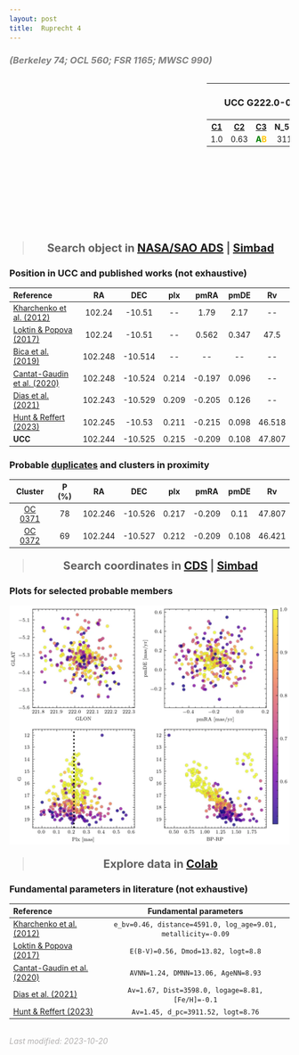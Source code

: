 ```yaml
---
layout: post
title:  Ruprecht 4
---
```

<h3><span style="color: #808080;"><i>(Berkeley 74; OCL 560; FSR 1165; MWSC 990)</i></span></h3>
<div style="display: flex; justify-content: space-between;">
 <div style="text-align: center;">
 <!-- Left block -->
 <div id="aladin-lite-div" style="width:355px;height:250px;"></div>
 <script type="text/javascript" src="https://aladin.cds.unistra.fr/AladinLite/api/v3/latest/aladin.js" charset="utf-8"></script>
 <script type="text/javascript">
   let aladin;
   A.init.then(() => {
      aladin = A.aladin('#aladin-lite-div', {survey: "P/DSS2/color", fov:0.157, target: "102.244 -10.525"});
   });
 </script>
</div>
<!-- Left block -->

<table style="text-align: center; width:355px;height:250px;">
  <!-- Row 1 (title) -->
  <tr>
    <td colspan="5"><h3>UCC G222.0-05.3</h3></td>
  </tr>
  <!-- Row 2 -->
  <tr>
    <th><a href="https://ucc.ar/faq#what-are-the-c1-c2-and-c3-parameters" title="Photometric class">C1</a></th>
    <th><a href="https://ucc.ar/faq#what-are-the-c1-c2-and-c3-parameters" title="Density class">C2</a></th>
    <th><a href="https://ucc.ar/faq#what-are-the-c1-c2-and-c3-parameters" title="Combined class">C3</a></th>
    <th><div title="Stars with membership probability >50%">N_50</div></th>
    <th><div title="Radius that contains half the members [arcmin]">r_50</div></th>
  </tr>
  <!-- Row 3 -->
  <tr>
    <td>1.0</td>
    <td>0.63</td>
    <td><span style="color: green; font-weight: bold;">A</span><span style="color: #FFC300; font-weight: bold;">B</span></td>
    <td>311</td>
    <td>4.7</td>
  </tr>
</table>
</div>

> <p style="text-align:center; font-weight: bold; font-size:20px">Search object in <a href="https://ui.adsabs.harvard.edu/search/q=%20collection%3Aastronomy%20body%3A%22Ruprecht%204%22&sort=date%20desc%2C%20bibcode%20desc&p_=0" target="_blank">NASA/SAO ADS</a> | <a href="https://simbad.cds.unistra.fr/simbad/sim-id-refs?Ident=ruprecht4" target="_blank">Simbad</a></p>


### Position in UCC and published works (not exhaustive)

| Reference    | RA    | DEC   | plx  | pmRA  | pmDE   |  Rv  |
| :---         | :---: | :---: | :---: | :---: | :---: | :---: |
|[Kharchenko et al. (2012)](https://ui.adsabs.harvard.edu/abs/2012A%26A...543A.156K) | 102.24 | -10.51 | -- | 1.79 | 2.17 | -- |
|[Loktin & Popova (2017)](https://ui.adsabs.harvard.edu/abs/2017AstBu..72..257L/abstract) | 102.24 | -10.51 | -- | 0.562 | 0.347 | 47.5 |
|[Bica et al. (2019)](https://ui.adsabs.harvard.edu/abs/2019AJ....157...12B/abstract) | 102.248 | -10.514 | -- | -- | -- | -- |
|[Cantat-Gaudin et al. (2020)](https://ui.adsabs.harvard.edu/abs/2020A%26A...640A...1C) | 102.248 | -10.524 | 0.214 | -0.197 | 0.096 | -- |
|[Dias et al. (2021)](https://ui.adsabs.harvard.edu/abs/2021MNRAS.504..356D) | 102.243 | -10.529 | 0.209 | -0.205 | 0.126 | -- |
|[Hunt & Reffert (2023)](https://ui.adsabs.harvard.edu/abs/2023arXiv230313424H/abstract) | 102.245 | -10.53 | 0.211 | -0.215 | 0.098 | 46.518 |
| **UCC** |102.244 | -10.525 | 0.215 | -0.209 | 0.108 | 47.807 |


### Probable <a href="https://ucc.ar/faq#probable-duplicates" title="See FAQ for definition of proximity">duplicates</a> and clusters in proximity

| Cluster | P (%) | RA    | DEC   | plx   | pmRA  | pmDE  | Rv    |
| :---:   | :---: | :---: | :---: | :---: | :---: | :---: | :---: |
|[OC 0371](https://ucc.ar/_clusters/oc0371/)| 78 | 102.246 | -10.526 | 0.217 | -0.209 | 0.11 | 47.807 |
|[OC 0372](https://ucc.ar/_clusters/oc0372/)| 69 | 102.244 | -10.527 | 0.212 | -0.209 | 0.108 | 46.421 |

> <p style="text-align:center; font-weight: bold; font-size:20px">Search coordinates in <a href="https://cdsportal.u-strasbg.fr/?target=102.244,-10.525" target="_blank">CDS</a> | <a href="https://simbad.cds.unistra.fr/mobile/object_list.html?coord=102.244%20-10.525&output=json&radius=5&userEntry=ruprecht4" target="_blank">Simbad</a></p>

### Plots for selected probable members

![CLUSTER](https://raw.githubusercontent.com/ucc23/Q3N/main/plots/ruprecht4.webp)


> <p style="text-align:center; font-weight: bold; font-size:20px">Explore data in <a href="https://colab.research.google.com/github/UCC23/Q3N/blob/master/notebooks/ruprecht4.ipynb" target="_blank">Colab</a></p>


### Fundamental parameters in literature (not exhaustive)

| Reference |  Fundamental parameters |
| :---         |     :---:      |
| [Kharchenko et al. (2012)](https://ui.adsabs.harvard.edu/abs/2012A%26A...543A.156K) | `e_bv=0.46, distance=4591.0, log_age=9.01, metallicity=-0.09` |
| [Loktin & Popova (2017)](https://ui.adsabs.harvard.edu/abs/2017AstBu..72..257L/abstract) | `E(B-V)=0.56, Dmod=13.82, logt=8.8` |
| [Cantat-Gaudin et al. (2020)](https://ui.adsabs.harvard.edu/abs/2020A%26A...640A...1C) | `AVNN=1.24, DMNN=13.06, AgeNN=8.93` |
| [Dias et al. (2021)](https://ui.adsabs.harvard.edu/abs/2021MNRAS.504..356D) | `Av=1.67, Dist=3598.0, logage=8.81, [Fe/H]=-0.1` |
| [Hunt & Reffert (2023)](https://ui.adsabs.harvard.edu/abs/2023arXiv230313424H/abstract) | `Av=1.45, d_pc=3911.52, logt=8.76` |

<br>
<font color="b3b1b1"><i>Last modified: 2023-10-20</i></font>
